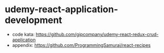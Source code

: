 # udemy-react-application-development

- code kata: https://github.com/gipcompany/udemy-react-redux-crud-application
- appendix: https://github.com/ProgrammingSamurai/react-recipes
